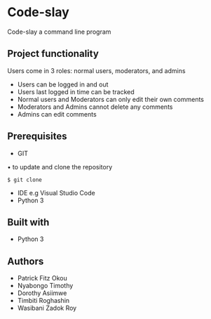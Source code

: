 # Code-slay
Code-slay a command line program

## Project functionality
Users come in 3 roles: normal users, moderators, and admins

* Users can be logged in and out
* Users last logged in time can be tracked
* Normal users and Moderators can only edit their own comments
* Moderators and Admins cannot delete any comments
* Admins can edit comments

## Prerequisites
- GIT

• to update and clone the repository
``` 
$ git clone
```
- IDE e.g Visual Studio Code
- Python 3

## Built with
- Python 3

## Authors
* Patrick Fitz Okou
* Nyabongo Timothy
* Dorothy Asiimwe
* Timbiti Roghashin
* Wasibani Zadok Roy

